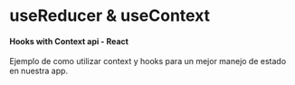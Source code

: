 # useReducer & useContext
#### Hooks with Context api - React
Ejemplo de como utilizar context y hooks para un mejor manejo de estado en nuestra app.